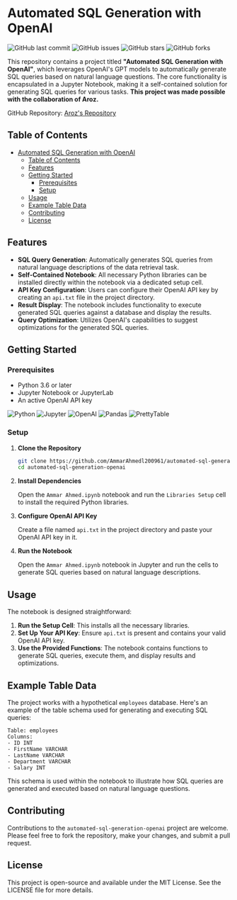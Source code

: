 # Automated SQL Generation with OpenAI
![GitHub last commit](https://img.shields.io/github/last-commit/AmmarAhmedl200961/automated-sql-generation-openai)
![GitHub issues](https://img.shields.io/github/issues/AmmarAhmedl200961/automated-sql-generation-openai)
![GitHub stars](https://img.shields.io/github/stars/AmmarAhmedl200961/automated-sql-generation-openai?style=social)
![GitHub forks](https://img.shields.io/github/forks/AmmarAhmedl200961/automated-sql-generation-openai?style=social)

This repository contains a project titled **"Automated SQL Generation with OpenAI"**, which leverages OpenAI's GPT models to automatically generate SQL queries based on natural language questions. The core functionality is encapsulated in a Jupyter Notebook, making it a self-contained solution for generating SQL queries for various tasks. **This project was made possible with the collaboration of Aroz.**

GitHub Repository: [Aroz's Repository](https://github.com/arozgithub/automated-sql-generation-openai/blob/main/README.md)

## Table of Contents

- [Automated SQL Generation with OpenAI](#automated-sql-generation-with-openai)
  - [Table of Contents](#table-of-contents)
  - [Features](#features)
  - [Getting Started](#getting-started)
    - [Prerequisites](#prerequisites)
    - [Setup](#setup)
  - [Usage](#usage)
  - [Example Table Data](#example-table-data)
  - [Contributing](#contributing)
  - [License](#license)

## Features

- **SQL Query Generation**: Automatically generates SQL queries from natural language descriptions of the data retrieval task.
- **Self-Contained Notebook**: All necessary Python libraries can be installed directly within the notebook via a dedicated setup cell.
- **API Key Configuration**: Users can configure their OpenAI API key by creating an `api.txt` file in the project directory.
- **Result Display**: The notebook includes functionality to execute generated SQL queries against a database and display the results.
- **Query Optimization**: Utilizes OpenAI's capabilities to suggest optimizations for the generated SQL queries.

## Getting Started

### Prerequisites

- Python 3.6 or later
- Jupyter Notebook or JupyterLab
- An active OpenAI API key
  
![Python](https://img.shields.io/badge/Python-3776AB.svg?logo=python&logoColor=white)
![Jupyter](https://img.shields.io/badge/Jupyter-F37626.svg?logo=jupyter&logoColor=white)
![OpenAI](https://img.shields.io/badge/OpenAI-412991.svg?logo=openai&logoColor=white)
![Pandas](https://img.shields.io/badge/Pandas-150458.svg?logo=pandas&logoColor=white)
![PrettyTable](https://img.shields.io/badge/PrettyTable-grey?style=for-the-badge&logo=PrettyTable)

### Setup

1. **Clone the Repository**

   ```bash
   git clone https://github.com/AmmarAhmedl200961/automated-sql-generation-openai.git
   cd automated-sql-generation-openai
   ```

2. **Install Dependencies**
   
   Open the `Ammar Ahmed.ipynb` notebook and run the `Libraries Setup` cell to install the required Python libraries.

3. **Configure OpenAI API Key**

    Create a file named `api.txt` in the project directory and paste your OpenAI API key in it.

4. **Run the Notebook**
   
   Open the `Ammar Ahmed.ipynb` notebook in Jupyter and run the cells to generate SQL queries based on natural language descriptions.

## Usage

The notebook is designed straightforward:

1. **Run the Setup Cell**: This installs all the necessary libraries.
2. **Set Up Your API Key**: Ensure `api.txt` is present and contains your valid OpenAI API key.
3. **Use the Provided Functions**: The notebook contains functions to generate SQL queries, execute them, and display results and optimizations.

## Example Table Data

The project works with a hypothetical `employees` database. Here's an example of the table schema used for generating and executing SQL queries:

```plaintext
Table: employees
Columns:
- ID INT
- FirstName VARCHAR
- LastName VARCHAR
- Department VARCHAR
- Salary INT
```

This schema is used within the notebook to illustrate how SQL queries are generated and executed based on natural language questions.

## Contributing

Contributions to the `automated-sql-generation-openai` project are welcome. Please feel free to fork the repository, make your changes, and submit a pull request.

## License

This project is open-source and available under the MIT License. See the LICENSE file for more details.


